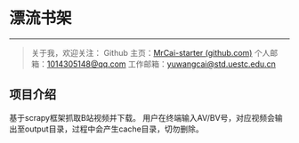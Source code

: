 # 漂流书架

---

> 关于我，欢迎关注：
> Github 主页：[MrCai-starter (github.com)](https://github.com/MrCai-starter)
> 个人邮箱：1014305148@qq.com
> 工作邮箱：yuwangcai@std.uestc.edu.cn

## 项目介绍

基于scrapy框架抓取B站视频并下载。
用户在终端输入AV/BV号，对应视频会输出至output目录，过程中会产生cache目录，切勿删除。
